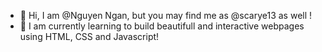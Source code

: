 <ul>
 <li> 👋 Hi, I am @Nguyen Ngan, but you may find me as @scarye13 as well ! </li>
 <li> 🌱 I am currently learning to build beautifull and interactive webpages using HTML, CSS and Javascript! </li>
</ul>